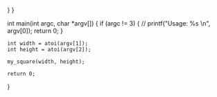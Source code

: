    }
}

int main(int argc, char *argv[]) {
    if (argc != 3) {
        // printf("Usage: %s <width> <height>\n", argv[0]);
        return 0;
    }

    int width = atoi(argv[1]);
    int height = atoi(argv[2]);

    my_square(width, height);

    return 0;
}